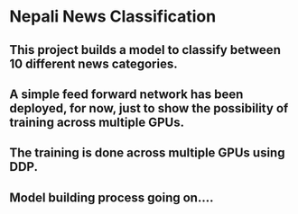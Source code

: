 # **Nepali News Classification**

## This project builds a model to classify between 10 different news categories.
## A simple feed forward network has been deployed, for now, just to show the possibility of training across multiple GPUs.
## The training is done across multiple GPUs using DDP.
## Model building process going on....

